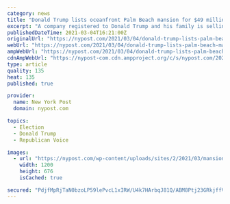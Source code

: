 ```yaml
---
category: news
title: "Donald Trump lists oceanfront Palm Beach mansion for $49 million"
excerpt: "A company registered to Donald Trump and his family is selling their Palm Beach oceanfront abode for a whopping $49 million.  The estate sits right next door to Trump’s Mar-a-Lago club,"
publishedDateTime: 2021-03-04T16:21:00Z
originalUrl: "https://nypost.com/2021/03/04/donald-trump-lists-palm-beach-mansion-for-49-million/"
webUrl: "https://nypost.com/2021/03/04/donald-trump-lists-palm-beach-mansion-for-49-million/"
ampWebUrl: "https://nypost.com/2021/03/04/donald-trump-lists-palm-beach-mansion-for-49-million/amp/"
cdnAmpWebUrl: "https://nypost-com.cdn.ampproject.org/c/s/nypost.com/2021/03/04/donald-trump-lists-palm-beach-mansion-for-49-million/amp/"
type: article
quality: 135
heat: 135
published: true

provider:
  name: New York Post
  domain: nypost.com

topics:
  - Election
  - Donald Trump
  - Republican Voice

images:
  - url: "https://nypost.com/wp-content/uploads/sites/2/2021/03/mansion-.jpeg?quality=90&strip=all&w=1200"
    width: 1200
    height: 676
    isCached: true

secured: "PdjfMpRjTaN0bzoLP59lePvcL1xIRW/U4k7HArbqJ81Q/ABM8Ptj23GRkjffV5jVatgYS9zyZPyK2/X6hn9Lkm/fEIkZeXZql0aVT6LgOJw7jfwG9yNiZ/9tSwNWmmCpDw7Hb2DqFzfP5ht/EzZvcaCqTeY+m54KjfPJHfSyt7t5AfC3QQhp6Z1++65/2lMYpIt+LFaaLRLrgABi9N3vgsKvJnfqqgOA4/Aa/qgIq4ljYZBIIG3rLUYG1ukFQpQWbx3myvS+6xp3F8wiM3PrJv1MZhbbLrQFNJhJtW4zLNwX2FmZPERWOiZvdb1dwNR66SqgBJB22A96YxVA7oE+1076MI0bZb3oWOK+fxdbjF8=;/U2h/qdo50U+1egmk2qJSw=="
---
```


